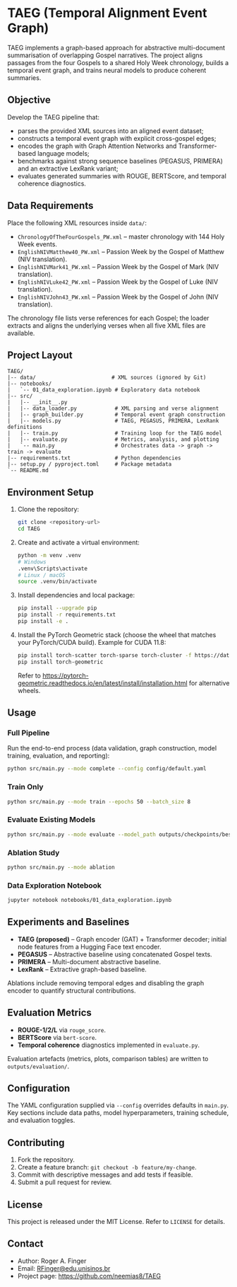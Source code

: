 ﻿# TAEG (Temporal Alignment Event Graph)

TAEG implements a graph-based approach for abstractive multi-document summarisation of overlapping Gospel narratives. The project aligns passages from the four Gospels to a shared Holy Week chronology, builds a temporal event graph, and trains neural models to produce coherent summaries.

## Objective

Develop the TAEG pipeline that:
- parses the provided XML sources into an aligned event dataset;
- constructs a temporal event graph with explicit cross-gospel edges;
- encodes the graph with Graph Attention Networks and Transformer-based language models;
- benchmarks against strong sequence baselines (PEGASUS, PRIMERA) and an extractive LexRank variant;
- evaluates generated summaries with ROUGE, BERTScore, and temporal coherence diagnostics.

## Data Requirements

Place the following XML resources inside `data/`:

- `ChronologyOfTheFourGospels_PW.xml` – master chronology with 144 Holy Week events.
- `EnglishNIVMatthew40_PW.xml` – Passion Week by the Gospel of Matthew (NIV translation).
- `EnglishNIVMark41_PW.xml` – Passion Week by the Gospel of Mark (NIV translation).
- `EnglishNIVLuke42_PW.xml` – Passion Week by the Gospel of Luke (NIV translation).
- `EnglishNIVJohn43_PW.xml` – Passion Week by the Gospel of John (NIV translation).

The chronology file lists verse references for each Gospel; the loader extracts and aligns the underlying verses when all five XML files are available.

## Project Layout

```
TAEG/
|-- data/                        # XML sources (ignored by Git)
|-- notebooks/
|   `-- 01_data_exploration.ipynb # Exploratory data notebook
|-- src/
|   |-- __init__.py
|   |-- data_loader.py            # XML parsing and verse alignment
|   |-- graph_builder.py          # Temporal event graph construction
|   |-- models.py                 # TAEG, PEGASUS, PRIMERA, LexRank definitions
|   |-- train.py                  # Training loop for the TAEG model
|   |-- evaluate.py               # Metrics, analysis, and plotting
|   `-- main.py                   # Orchestrates data -> graph -> train -> evaluate
|-- requirements.txt              # Python dependencies
|-- setup.py / pyproject.toml     # Package metadata
`-- README.md
```

## Environment Setup

1. Clone the repository:
   ```bash
   git clone <repository-url>
   cd TAEG
   ```

2. Create and activate a virtual environment:
   ```bash
   python -m venv .venv
   # Windows
   .venv\Scripts\activate
   # Linux / macOS
   source .venv/bin/activate
   ```

3. Install dependencies and local package:
   ```bash
   pip install --upgrade pip
   pip install -r requirements.txt
   pip install -e .
   ```

4. Install the PyTorch Geometric stack (choose the wheel that matches your PyTorch/CUDA build). Example for CUDA 11.8:
   ```bash
   pip install torch-scatter torch-sparse torch-cluster -f https://data.pyg.org/whl/torch-2.0.0+cu118.html
   pip install torch-geometric
   ```
   Refer to https://pytorch-geometric.readthedocs.io/en/latest/install/installation.html for alternative wheels.


## Usage

### Full Pipeline
Run the end-to-end process (data validation, graph construction, model training, evaluation, and reporting):
```bash
python src/main.py --mode complete --config config/default.yaml
```

### Train Only
```bash
python src/main.py --mode train --epochs 50 --batch_size 8
```

### Evaluate Existing Models
```bash
python src/main.py --mode evaluate --model_path outputs/checkpoints/best_model.pt
```

### Ablation Study
```bash
python src/main.py --mode ablation
```

### Data Exploration Notebook
```bash
jupyter notebook notebooks/01_data_exploration.ipynb
```

## Experiments and Baselines

- **TAEG (proposed)** – Graph encoder (GAT) + Transformer decoder; initial node features from a Hugging Face text encoder.
- **PEGASUS** – Abstractive baseline using concatenated Gospel texts.
- **PRIMERA** – Multi-document abstractive baseline.
- **LexRank** – Extractive graph-based baseline.

Ablations include removing temporal edges and disabling the graph encoder to quantify structural contributions.

## Evaluation Metrics

- **ROUGE-1/2/L** via `rouge_score`.
- **BERTScore** via `bert-score`.
- **Temporal coherence** diagnostics implemented in `evaluate.py`.

Evaluation artefacts (metrics, plots, comparison tables) are written to `outputs/evaluation/`.

## Configuration

The YAML configuration supplied via `--config` overrides defaults in `main.py`. Key sections include data paths, model hyperparameters, training schedule, and evaluation toggles.

## Contributing

1. Fork the repository.
2. Create a feature branch: `git checkout -b feature/my-change`.
3. Commit with descriptive messages and add tests if feasible.
4. Submit a pull request for review.

## License

This project is released under the MIT License. Refer to `LICENSE` for details.

## Contact

- Author: Roger A. Finger
- Email: RFinger@edu.unisinos.br
- Project page: <https://github.com/neemias8/TAEG>
